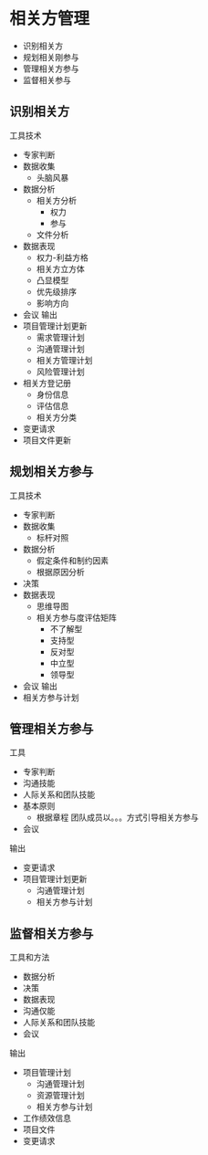 # 相关方管理
* 识别相关方
* 规划相关刚参与
* 管理相关方参与
* 监督相关参与

## 识别相关方
工具技术
* 专家判断
* 数据收集
  * 头脑风暴
* 数据分析
  * 相关方分析
    * 权力
    * 参与
  * 文件分析
* 数据表现
  * 权力-利益方格
  * 相关方立方体
  * 凸显模型
  * 优先级排序
  * 影响方向
* 会议
输出
* 项目管理计划更新
  * 需求管理计划
  * 沟通管理计划
  * 相关方管理计划
  * 风险管理计划
* 相关方登记册
  * 身份信息
  * 评估信息
  * 相关方分类
* 变更请求
* 项目文件更新

## 规划相关方参与
工具技术
* 专家判断
* 数据收集
  * 标杆对照
* 数据分析
  * 假定条件和制约因素
  * 根据原因分析
* 决策
* 数据表现
  * 思维导图
  * 相关方参与度评估矩阵
    * 不了解型
    * 支持型
    * 反对型
    * 中立型
    * 领导型
* 会议
输出
* 相关方参与计划

## 管理相关方参与
工具
* 专家判断
* 沟通技能
* 人际关系和团队技能
* 基本原则
  * 根据章程 团队成员以。。。方式引导相关方参与
* 会议
  
输出
* 变更请求
* 项目管理计划更新
  * 沟通管理计划
  * 相关方参与计划

## 监督相关方参与
工具和方法
* 数据分析
* 决策
* 数据表现
* 沟通仅能
* 人际关系和团队技能
* 会议

输出
* 项目管理计划
  * 沟通管理计划
  * 资源管理计划
  * 相关方参与计划
* 工作绩效信息
* 项目文件
* 变更请求
